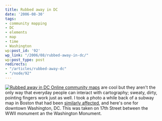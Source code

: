 ```yaml
---
title: Rubbed away in DC
date: '2006-08-30'
tags:
- community mapping
- DC
- elements
- map
- time
- Washington
wp:post_id: '92'
wp_link: "/2006/08/rubbed-away-in-dc/"
wp:post_type: post
redirects:
- "/articles/rubbed-away-dc"
- "/node/92"
---
```


  [ ![Rubbed away in DC](http://static.flickr.com/94/229805371_72e59c0279.jpg) ](http://www.flickr.com/photos/bensheldon/229805371/ "Photo Sharing")
  [Online community maps](http://mappingaccess.com "a directory of Cable Access Television stations") are cool but they aren't the only way that everyday people can interact with cartography; sweaty, dirty, pointing fingers work just as well. I took a photo a while back of a subway map in Boston that had been [similarly affected](http://island94.org/node/9), and here's one for downtown Washington, DC. This was taken on 17th Street between the WWII monument an the Washington Monument.
